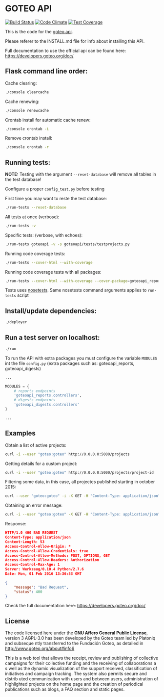 GOTEO API
=========

[![Build Status](https://travis-ci.org/GoteoFoundation/goteo-api.svg?branch=master)](https://travis-ci.org/GoteoFoundation/goteo-api) [![Code Climate](https://codeclimate.com/github/GoteoFoundation/goteo-api/badges/gpa.svg)](https://codeclimate.com/github/GoteoFoundation/goteo-api) [![Test Coverage](https://codeclimate.com/github/GoteoFoundation/goteo-api/badges/coverage.svg)](https://codeclimate.com/github/GoteoFoundation/goteo-api/coverage)

This is the code for the [goteo api](http://api.goteo.org/).

Please referer to the INSTALL.md file for info about installing this API.

Full documentation to use the official api can be found here: https://developers.goteo.org/doc/

Flask command line order:
----------

Cache clearing:

```bash
./console clearcache
```

Cache renewing:

```bash
./console renewcache
```

Crontab install for automatic cache renew:

```bash
./console crontab -i
```

Remove crontab install:
```bash
./console crontab -r
```

Running tests:
----------

**NOTE:** Testing with the argument `--reset-database` will remove all tables in the test database!

Configure a proper `config_test.py` before testing

First time you may want to reste the test database:

```bash
./run-tests --reset-database
```

All tests at once (verbose):

```bash
./run-tests -v
```

Specific tests: (verbose, with echoes):

```bash
./run-tests goteoapi -v -s goteoapi/tests/testprojects.py
```

Running code coverage tests:

```bash
./run-tests --cover-html --with-coverage
```

Running code coverage tests with all packages:

```bash
./run-tests --cover-html --with-coverage --cover-package=goteoapi_reports --cover-package=goteoapi_digests
```

Tests uses [nosetests](https://nose.readthedocs.org). Same nosetests command arguments applies to `run-tests` script

Install/update dependencies:
----------

```bash
./deployer
```

Run a test server on localhost:
----------

```bash
./run
```

To run the API with extra packages you must configure the variable `MODULES` int the file `config.py` (extra packages such as: goteoapi_reports, goteoapi_digests)

```python
...

MODULES = {
    # reports endpoints
    'goteoapi_reports.controllers',
    # digests endpoints
    'goteoapi_digests.controllers'
}

...
```

Examples
----------

Obtain a list of active projects:

```bash
curl -i --user "goteo:goteo" http://0.0.0.0:5000/projects
```

Getting details for a custom project:

```bash
curl -i --user "goteo:goteo" http://0.0.0.0:5000/projects/project-id
```

Filtering some data, in this case, all projectes published starting in october 2015:

```bash
curl --user "goteo:goteo" -i -X GET -H "Content-Type: application/json" -d '{"from_date":"2015-10-01"}' http://localhost:5000/projects/
```

Obtaining an error message:

```bash
curl -i --user "goteo:goteo" -X GET -H "Content-Type: application/json" http://0.0.0.0:5000/projects/
```

Response:

```json
HTTP/1.0 400 BAD REQUEST
Content-Type: application/json
Content-Length: 53
Access-Control-Allow-Origin: *
Access-Control-Allow-Credentials: true
Access-Control-Allow-Methods: POST, OPTIONS, GET
Access-Control-Allow-Headers: Authorization
Access-Control-Max-Age: 1
Server: Werkzeug/0.10.4 Python/2.7.6
Date: Mon, 01 Feb 2016 13:36:53 GMT

{
    "message": "Bad Request",
    "status": 400
}
```

Check the full documentation here: https://developers.goteo.org/doc/

License
-------

The code licensed here under the **GNU Affero General Public License**, version 3 AGPL-3.0 has been developed by the Goteo team led by Platoniq and subseque
ntly transferred to the Fundación Goteo, as detailed in http://www.goteo.org/about#info6

This is a web tool that allows the receipt, review and publishing of collective campaigns for their collective funding and the receiving of collaborations a
s well as the dynamic visualization of the support received, classification of initiatives and campaign tracking. The system also permits secure and distrib
uted communication with users and between users, administration of highlighted projects on the home page and the creation of periodical publications such as
 blogs, a FAQ section and static pages.



